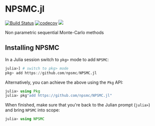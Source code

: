 # NPSMC.jl

[![Build Status](https://travis-ci.org/npsmc/NPSMC.jl.svg?branch=master)](https://travis-ci.org/npsmc/NPSMC.jl)
[![codecov](https://codecov.io/gh/npsmc/NPSMC.jl/branch/master/graph/badge.svg)](https://codecov.io/gh/npsmc/NPSMC.jl)
[![](https://img.shields.io/badge/docs-dev-blue.svg)](https://npsmc.github.io/NPSMC.jl/dev)

Non parametric sequential Monte-Carlo methods

## Installing NPSMC

In a Julia session switch to `pkg>` mode to add `NPSMC`:

```julia
julia>] # switch to pkg> mode
pkg> add https://github.com/npsmc/NPSMC.jl
```

Alternatively, you can achieve the above using the `Pkg` API:

```julia
julia> using Pkg
julia> pkg"add https://github.com/npsmc/NPSMC.jl"
```

When finished, make sure that you're back to the Julian prompt (`julia>`)
and bring `NPSMC` into scope:

```julia
julia> using NPSMC
```
